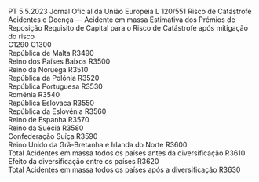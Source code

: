 PT  5.5.2023 Jornal Oficial da União Europeia L 120/551
 Risco de Catástrofe Acidentes e Doença — Acidente em massa  Estimativa dos Prémios de 
Reposição  Requisito de Capital para 
o Risco de Catástrofe 
após mitigação do risco  
C1290  C1300  
República de Malta  R3490  
Reino dos Países Baixos  R3500  
Reino da Noruega  R3510  
República da Polónia  R3520  
República Portuguesa  R3530  
Roménia  R3540  
República Eslovaca  R3550  
República da Eslovénia  R3560  
Reino de Espanha  R3570  
Reino da Suécia  R3580  
Confederação Suíça  R3590  
Reino Unido da Grã-Bretanha e Irlanda do Norte  R3600  
Total Acidentes em massa todos os países antes da diversificação  R3610  
Efeito da diversificação entre os países  R3620  
Total Acidentes em massa todos os países após a diversificação  R3630